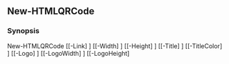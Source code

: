 New-HTMLQRCode
--------------

### Synopsis

New-HTMLQRCode [[-Link] <string>] [[-Width] <Object>] [[-Height] <Object>] [[-Title] <string>] [[-TitleColor] <string>] [[-Logo] <string>] [[-LogoWidth] <Object>] [[-LogoHeight] <Object>] [-LogoInline] [<CommonParameters>]

---

### Description

---

### Parameters
#### **Height**

|Type      |Required|Position|PipelineInput|
|----------|--------|--------|-------------|
|`[Object]`|false   |2       |false        |

#### **Link**

|Type      |Required|Position|PipelineInput|
|----------|--------|--------|-------------|
|`[string]`|false   |0       |false        |

#### **Logo**

|Type      |Required|Position|PipelineInput|
|----------|--------|--------|-------------|
|`[string]`|false   |5       |false        |

#### **LogoHeight**

|Type      |Required|Position|PipelineInput|
|----------|--------|--------|-------------|
|`[Object]`|false   |7       |false        |

#### **LogoInline**

|Type      |Required|Position|PipelineInput|
|----------|--------|--------|-------------|
|`[switch]`|false   |Named   |false        |

#### **LogoWidth**

|Type      |Required|Position|PipelineInput|
|----------|--------|--------|-------------|
|`[Object]`|false   |6       |false        |

#### **Title**

|Type      |Required|Position|PipelineInput|
|----------|--------|--------|-------------|
|`[string]`|false   |3       |false        |

#### **TitleColor**

|Type      |Required|Position|PipelineInput|
|----------|--------|--------|-------------|
|`[string]`|false   |4       |false        |

#### **Width**

|Type      |Required|Position|PipelineInput|
|----------|--------|--------|-------------|
|`[Object]`|false   |1       |false        |

---

### Inputs
None

---

### Outputs
* [Object](https://learn.microsoft.com/en-us/dotnet/api/System.Object)

---

### Syntax
```PowerShell
syntaxItem
```
```PowerShell
----------
```
```PowerShell
{@{name=New-HTMLQRCode; CommonParameters=True; parameter=System.Object[]}}
```
